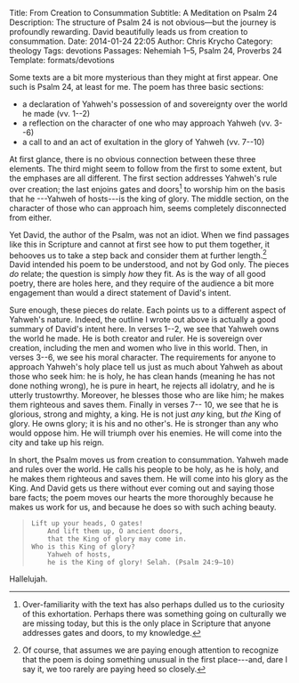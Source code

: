 Title: From Creation to Consummation
Subtitle: A Meditation on Psalm 24
Description: The structure of Psalm 24 is not obvious—but the journey is
    profoundly rewarding. David beautifully leads us from creation to 
    consummation.
Date: 2014-01-24 22:05
Author: Chris Krycho
Category: theology
Tags: devotions
Passages: Nehemiah 1–5, Psalm 24, Proverbs 24
Template: formats/devotions

Some texts are a bit more mysterious than they might at first appear. One such
is Psalm 24, at least for me. The poem has three basic sections:

- a declaration of Yahweh's possession of and sovereignty over the world he made
  (vv. 1--2)
- a reflection on the character of one who may approach Yahweh (vv. 3--6)
- a call to and an act of exultation in the glory of Yahweh (vv. 7--10)

At first glance, there is no obvious connection between these three elements.
The third might seem to follow from the first to some extent, but the emphases
are all different. The first section addresses Yahweh's rule over creation; the
last enjoins gates and doors[^gates-doors] to worship him on the basis that he
---Yahweh of hosts---is the king of glory. The middle section, on the character
of those who can approach him, seems completely disconnected from either.

Yet David, the author of the Psalm, was not an idiot. When we find passages like
this in Scripture and cannot at first see how to put them together, it behooves
us to take a step back and consider them at further length.[^consider] David
intended his poem to be understood, and not by God only. The pieces *do* relate;
the question is simply *how* they fit. As is the way of all good poetry, there
are holes here, and they require of the audience a bit more engagement than
would a direct statement of David's intent.

Sure enough, these pieces do relate. Each points us to a different aspect of
Yahweh's nature. Indeed, the outline I wrote out above is actually a good
summary of David's intent here. In verses 1--2, we see that Yahweh owns the
world he made. He is both creator and ruler. He is sovereign over creation,
including the men and women who live in this world. Then, in verses 3--6, we see
his moral character. The requirements for anyone to approach Yahweh's holy place
tell us just as much about Yahweh as about those who seek him: he is holy, he
has clean hands (meaning he has not done nothing wrong), he is pure in heart, he
rejects all idolatry, and he is utterly trustowrthy. Moreover, he blesses those
who are like him; he makes them righteous and saves them. Finally in verses 7--
10, we see that he is glorious, strong and mighty, a king. He is not just *any*
king, but *the* King of glory. He owns glory; it is his and no other's. He is
stronger than any who would oppose him. He will triumph over his enemies. He
will come into the city and take up his reign.

In short, the Psalm moves us from creation to consummation. Yahweh made and
rules over the world. He calls his people to be holy, as he is holy, and he
makes them righteous and saves them. He will come into his glory as the King.
And David gets us there without ever coming out and saying those bare facts; the
poem moves our hearts the more thoroughly because he makes us work for us, and
because he does so with such aching beauty.

>     Lift up your heads, O gates!
>         And lift them up, O ancient doors,
>         that the King of glory may come in.
>     Who is this King of glory?
>         Yahweh of hosts,
>         he is the King of glory! Selah. (Psalm 24:9–10)

Hallelujah.

[^gates-doors]: Over-familiarity with the text has also perhaps dulled us to the
curiosity of this exhortation. Perhaps there was something going on culturally
we are missing today, but this is the only place in Scripture that anyone
addresses gates and doors, to my knowledge.

[^consider]: Of course, that assumes we are paying enough attention to recognize
that the poem is doing something unusual in the first place---and, dare I say
it, we too rarely are paying heed so closely.
